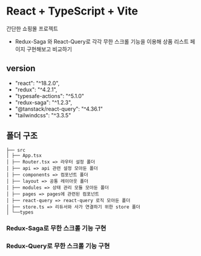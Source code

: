 # React + TypeScript + Vite

간단한 쇼핑몰 프로젝트

- Redux-Saga 와 React-Query로 각각 무한 스크롤 기능을 이용해 상품 리스트 페이지 구현해보고 비교하기

## version

- "react": "^18.2.0",
- "redux": "^4.2.1",
- "typesafe-actions": "^5.1.0"
- "redux-saga": "^1.2.3",
- "@tanstack/react-query": "^4.36.1"
- "tailwindcss": "^3.3.5"

## 폴더 구조

```
├── src
│ ├── App.tsx
│ ├── Router.tsx => 라우터 설정 폴더
│ ├── api => api 관련 설정 모아둔 폴더
│ ├── components => 컴포넌트 폴더
│ ├── layout => 공통 레이아웃 폴더
│ ├── modules => 상태 관리 모듈 모아둔 폴더
│ ├── pages => pages에 관련된 컴포넌트
│ ├── react-query => react-query 로직 모아둔 폴더
│ ├── store.ts => 리듀서와 사가 연결하기 위한 store 폴더
│ └──types

```

### Redux-Saga로 무한 스크롤 기능 구현

### Redux-Query로 무한 스크롤 기능 구현
